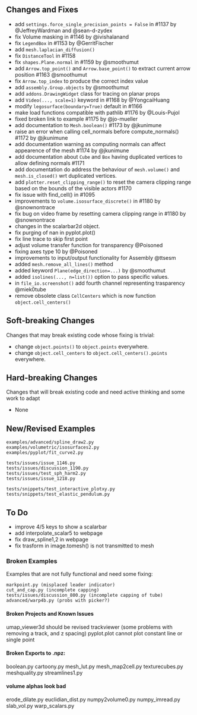 
## Changes and Fixes

- add `settings.force_single_precision_points = False` in #1137 by @JeffreyWardman and @sean-d-zydex
- fix Volume masking in #1146 by @ivishalanand 
- fix `LegendBox` in #1153 by @GerritFischer
- add `mesh.laplacian_diffusion()`
- fix `DistanceTool` in #1158
- fix `shapes.Plane.normal` in #1159 by @smoothumut
- add `Arrow.top_point()` and `Arrow.base_point()` to extract current arrow position #1163 @smoothumut
- fix `Arrow.top_index` to produce the correct index value
- add `assembly.Group.objects` by @smoothumut
- add `addons.DrawingWidget` class for tracing on planar props
- add `Video(..., scale=1)` keyword in #1168 by @YongcaiHuang
- modify `legosurface(boundary=True)` default in #1166
- make load functions compatible with pathlib #1176 by @Louis-Pujol
- fixed broken link to example #1175 by @jo-mueller
- add documentation to `Mesh.boolean()` #1173 by @jkunimune
- raise an error when calling cell_normals before compute_normals() #1172 by @jkunimune
- add documentation warning as computing normals can affect appearence of the mesh #1174 by @jkunimune
- add documentation about `Cube` and `Box` having duplicated vertices to allow defining normals #1171
- add documentation do address the behaviour of `mesh.volume()` and `mesh.is_closed()` wrt duplicated vertices.
- add `plotter.reset_clipping_range()` to reset the camera clipping range based on the bounds of the visible actors #1170
- fix issue with find_cell() in #1095
- improvements to `volume.isosurface_discrete()` in #1180 by @snownontrace
- fix bug on video frame by resetting camera clipping range in #1180 by @snownontrace
- changes in the scalarbar2d object.
- fix purging of nan in pyplot.plot()
- fix line trace to skip first point
- adjust volume transfer function for transparency @Poisoned
- fixing axes type 10 by @Poisoned
- improvements to input/output functionality for Assembly @ttsesm
- added `mesh.remove_all_lines()` method
- added keyword `Plane(edge_direction=...)` by @smoothumut
- added `isolines(..., n=list())` option to pass specific values.
- in `file_io.screenshot()` add fourth channel representing trasparency @miek0tube
- remove obsolete class `CellCenters` which is now function `object.cell_centers()`


## Soft-breaking Changes
Changes that may break existing code whose fixing is trivial:

- change `object.points()` to `object.points` everywhere.
- change `object.cell_centers` to `object.cell_centers().points` everywhere.


## Hard-breaking Changes
Changes that will break existing code and need active thinking and some work to adapt

- None


## New/Revised Examples
```
examples/advanced/spline_draw2.py
examples/volumetric/isosurfaces2.py
examples/pyplot/fit_curve2.py

tests/issues/issue_1146.py
tests/issues/discussion_1190.py
tests/issues/test_sph_harm2.py
tests/issues/issue_1218.py

tests/snippets/test_interactive_plotxy.py
tests/snippets/test_elastic_pendulum.py
```

## To Do
- improve 4/5 keys to show a scalarbar
- add interpolate_scalar5 to webpage
- fix draw_spline1,2 in webpage
- fix trasform in image.tomesh() is not transmitted to mesh


### Broken Examples
Examples that are not fully functional and need some fixing:

```
markpoint.py (misplaced leader indicator)
cut_and_cap.py (incomplete capping)
tests/issues/discussion_800.py (incomplete capping of tube)
advanced/warp4b.py (probs with picker?)
```


#### Broken Projects and Known Issues
umap_viewer3d should be revised
trackviewer (some problems with removing a track, and z spacing)
pyplot.plot cannot plot constant line or single point


#### Broken Exports to .npz:
boolean.py
cartoony.py
mesh_lut.py
mesh_map2cell.py
texturecubes.py
meshquality.py
streamlines1.py

#### volume alphas look bad
erode_dilate.py
euclidian_dist.py
numpy2volume0.py
numpy_imread.py
slab_vol.py
warp_scalars.py
